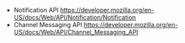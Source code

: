 - Notification API https://developer.mozilla.org/en-US/docs/Web/API/Notification/Notification
- Channel Messaging API https://developer.mozilla.org/en-US/docs/Web/API/Channel_Messaging_API

